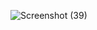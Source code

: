 ![Screenshot (39)](https://github.com/SajeebChakraborty/Stripe_Payment_Gateway_Laravel/assets/48250220/e26146b9-20d5-4467-a0c0-4a041cc1e772)
